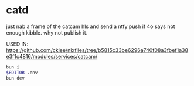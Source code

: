 # catd

just nab a frame of the catcam hls and send a ntfy push if 4o says not enough kibble. why not publish it. 

USED IN: https://github.com/ckiee/nixfiles/tree/b5815c33be6296a740f08a3fbef1a38e3f1c4816/modules/services/catcam/

``` bash
bun i
$EDITOR .env
bun dev
```

